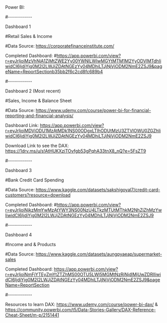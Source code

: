 Power BI:

#------------

Dashboard 1 

#Retail Sales & Income

#Data Source: https://corporatefinanceinstitute.com/ 

Completed Dashboard: 
#https://app.powerbi.com/view?r=eyJrIjoiMzVhNjA1ZjMtZWE2Yy00YWNlLWIwMGYtMTM1M2YyODVlMTdhIiwidCI6IjdiYjg0M2I2LWJjZDAtNGEzYy04MDhiLTJjNjVjODM2NmE2ZSJ9&pageName=ReportSectionb35bb2f6c2cd8fc689b4 

#------------

Dashboard 2 (Most recent)

#Sales, Income & Balance Sheet

#Data Source: https://www.udemy.com/course/power-bi-for-financial-reporting-and-financial-analysis/

Dashboard Link: https://app.powerbi.com/view?r=eyJrIjoiMDVjODU1MzAtMDk1NS00ODgxLTlhODUtMzU3ZTVlOWU0ZGZhIiwidCI6IjdiYjg0M2I2LWJjZDAtNGEzYy04MDhiLTJjNjVjODM2NmE2ZSJ9

Download Link to see the DAX: https://1drv.ms/u/s!AtHUKXziTOvfgb53gPqhA33tnX8_nQ?e=5FsZT9

#------------

Dashboard 3 

#Bank Credit Card Spending 

#Data Source: https://www.kaggle.com/datasets/sakshigoyal7/credit-card-customers?resource=download 

Completed Dashboard: 
#https://app.powerbi.com/view?r=eyJrIjoiNjkzMmYwMzAtYWY3NS00NzU4LTkzMTUtMThkM2NhZjZhMzYwIiwidCI6IjdiYjg0M2I2LWJjZDAtNGEzYy04MDhiLTJjNjVjODM2NmE2ZSJ9 

#------------

Dashboard 4

#Income and & Products

#Data Source: https://www.kaggle.com/datasets/aungpyaeap/supermarket-sales 

Completed Dashboard:
https://app.powerbi.com/view?r=eyJrIjoiNmFjYTEyZmYtZTZhMS00OTU5LWI5MGMtNzRjNjdlMjUwZDRlIiwidCI6IjdiYjg0M2I2LWJjZDAtNGEzYy04MDhiLTJjNjVjODM2NmE2ZSJ9&pageName=ReportSection

#------------

Resources to learn DAX: https://www.udemy.com/course/power-bi-dax/ & https://community.powerbi.com/t5/Data-Stories-Gallery/DAX-Reference-Cheat-Sheet/m-p/2151441
